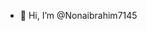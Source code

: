 - 👋 Hi, I’m @Nonaibrahim7145


<!---
Nonaibrahim7145/Nonaibrahim7145 is a ✨ special ✨ repository because its `README.md` (this file) appears on your GitHub profile.
You can click the Preview link to take a look at your changes.
--->
